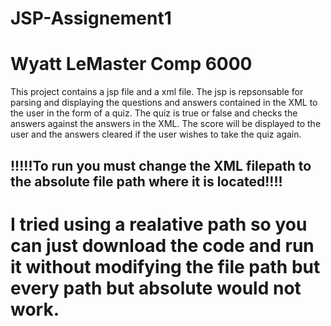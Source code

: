 # JSP-Assignement1
# Wyatt LeMaster Comp 6000

This project contains a jsp file and a xml file. The jsp is repsonsable for parsing and displaying the questions and answers contained in the XML to the user in the form of a quiz. The quiz is true or false and checks the answers against the answers in the XML. The score will be displayed to the user and the answers cleared if the user wishes to take the quiz again. 

## !!!!!To run you must change the XML filepath to the absolute file path where it is located!!!!
# I tried using a realative path so you can just download the code and run it without modifying the file path but every path but absolute would not work.

